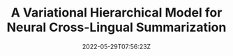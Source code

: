 ---
title: "A Variational Hierarchical Model for Neural Cross-Lingual Summarization"
authors:
- Yunlong Liang
- Fandong Meng
- Chulun Zhou
- Jinan Xu
- Yufeng Chen
- Jinsong Su
- Jie Zhou
author_notes:
- 
- 
- 
- 
- 
- 
- 
date: "2022-05-29T07:56:23Z"
publishDate: "2025-05-29T07:56:23Z"
publication_types: []
publication: "**In Proc. of ACL 2022.** (CCF-A类)"
---